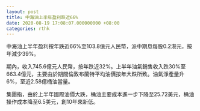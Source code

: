 ```yaml
---
layout: post
title: 中海油上半年盈利跌近66%
date: 2020-08-19 17:08:07.000000000 +08:00
categories: rthk
---
```


中海油上半年盈利按年跌近66%至103.8億元人民幣，派中期息每股0.2港元，按年減少39%。

期內，收入745.6億元人民幣，按年跌近32%。上半年油氣銷售收入跌30%至663.4億元，主要由於期間倫敦布蘭特平均油價按年大跌所致。油氣淨產量升6%，至近2.58億桶油當量。

集團指，由於上半年國際油價大跌，桶油主要成本進一步下降至25.72美元，桶油操作成本降至6.5美元，創10年來新低。

